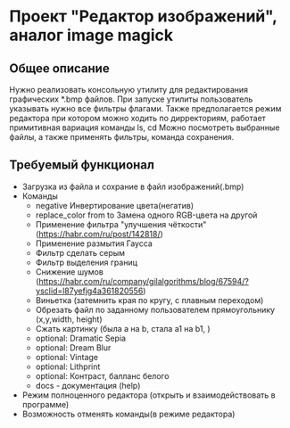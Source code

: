 # Проект "Редактор изображений", аналог image magick

## Общее описание

Нужно реализовать консольную утилиту для редактирования графических *.bmp файлов.
При запуске утилиты пользователь указывать нужно все фильтры флагами.
Также предполагается режим редактора при котором можно ходить по дирректориям, работает примитивная вариация команды ls, cd
Можно посмотреть выбранные файлы, а также применять фильтры, команда сохранения.
## Требуемый функционал

+ Загрузка из файла и сохрание в файл изображений(.bmp)
+ Команды
  - negative Инвертирование цвета(негатив)
  - replace_color from to Замена одного RGB-цвета на другой 
  - Применение фильтра "улучшения чёткости" (https://habr.com/ru/post/142818/)
  - Применение размытия Гаусса
  - Фильтр сделать серым
  - Фильтр выделения границ
  - Снижение шумов (https://habr.com/ru/company/gilalgorithms/blog/67594/?ysclid=l87yefjg4a361820556)
  - Виньетка (затемнить края по кругу, с плавным переходом)
  - Обрезать файл по заданному пользователем прямоугольнику (x,y,width, height)
  - Сжать картинку (была a на b, стала a1 на b1, )
  - optional: Dramatic Sepia
  - optional: Dream Blur
  - optional: Vintage
  - optional: Lithprint
  - optional: Контраст, балланс белого 
  - docs - документация (help)
+ Режим полноценного редактора (открыть и взаимодействовать в программе)
+ Возможность отменять команды(в режиме редактора)
